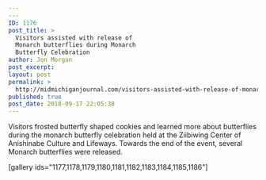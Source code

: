 ```yaml
---
---
ID: 1176
post_title: >
  Visitors assisted with release of
  Monarch butterflies during Monarch
  Butterfly Celebration
author: Jon Morgan
post_excerpt:
layout: post
permalink: >
  http://midmichiganjournal.com/visitors-assisted-with-release-of-monarch-butterflies-during-monarch-butterfly-celebrationg
published: true
post_date: 2018-09-17 22:05:38
---
```

Visitors frosted butterfly shaped cookies and learned more about butterflies during the monarch butterfly celebration held at the Ziibiwing Center of Anishinabe Culture and Lifeways. Towards the end of the event, several Monarch butterflies were released.

[gallery ids=&quot;1177,1178,1179,1180,1181,1182,1183,1184,1185,1186&quot;]